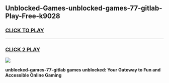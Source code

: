 
## Unblocked-Games-unblocked-games-77-gitlab-Play-Free-k9028
<h3>
<a href="https://premium76.site?title=unblocked-games-77-gitlab&ref=09A">CLICK TO PLAY</a></h3>
<hr>

<h3>
<a href="https://premium76.site?title=unblocked-games-77-gitlab&ref=09A">CLICK 2 PLAY</a>
  
</h3>

<a href="https://premium76.site?title=unblocked-games-77-gitlab&ref=09A"><img src="https://clearcache.store/games.png"></a>


**unblocked-games-77-gitlab games unblocked: Your Gateway to Fun and Accessible Online Gaming**
